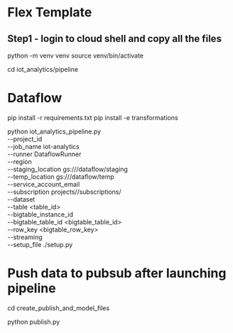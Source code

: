 # Flex Template

## Step1 - login to cloud shell and copy all the files

python -m venv venv
source venv/bin/activate

cd iot_analytics/pipeline

# Dataflow
pip install -r requirements.txt
pip install -e transformations

python iot_analytics_pipeline.py \
--project_id <project-id> \
--job_name iot-analytics \
--runner DataflowRunner \
--region <region> \
--staging_location gs://<bucket>/dataflow/staging \
--temp_location gs://<bucket>/dataflow/temp \
--service_account_email <service-account> \
--subscription projects/<project-id>/subscriptions/<subscription-id> \
--dataset <dataset-id> \
--table <table_id> \
--bigtable_instance_id <bigtable-instance-id> \
--bigtable_table_id <bigtable_table_id> \
--row_key <bigtable_row_key> \
--streaming \
--setup_file ./setup.py


# Push data to pubsub after launching pipeline

cd create_publish_and_model_files

python publish.py
